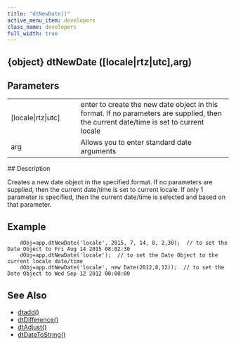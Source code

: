 ```yaml
---
title: "dtNewDate()"
active_menu_item: developers
class_name: developers
full_width: true
---
```



## {object} dtNewDate ([locale|rtz|utc],arg)

## Parameters

<table>
<tr>
<td width="133">
[locale|rtz|utc]

</td>
<td width="20">
</td>
<td width="750">
enter to create the new date object in this format. If no parameters are supplied, then the current date/time is set to current locale

</td>
</tr>
<tr>
<td width="133">
arg

</td>
<td width="20">
</td>
<td width="750">
Allows you to enter standard date arguments

</td>
</tr>
</table>
## Description

Creates a new date object in the specified format. If no parameters are supplied, then the current date/time is set to current locale. If only 1 parameter is specified, then the current date/time is selected and based on that parameter.

## Example

        dObj=app.dtNewDate('locale', 2015, 7, 14, 8, 2,30);  // to set the Date Object to Fri Aug 14 2015 08:02:30
        dObj=app.dtNewDate('locale');  // to set the Date Object to the current locale date/time
        dObj=app.dtNewDate('locale', new Date(2012,8,12));  // to set the Date Object to Wed Sep 12 2012 00:00:00
   

## See Also

 - [dtadd()](/developers/user-guide/scripting-apis/client-api/date-time-management-functions/dtadd)
 - [dtDifference()](/developers/user-guide/scripting-apis/client-api/date-time-management-functions/dtdifference)
 - [dtAdjust()](/developers/user-guide/scripting-apis/client-api/date-time-management-functions/dtadjust)
 - [dtDateToString()](/developers/user-guide/scripting-apis/client-api/date-time-management-functions/dtdatetostring)

